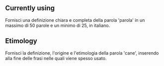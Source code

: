 ## Currently using

Fornisci una definizione chiara e completa della parola 'parola' in un massimo di 50 parole e un minimo di 25, in italiano.

## Etimology

Fornisci la definizione, l'origine e l'etimologia della parola 'cane', inserendo alla fine delle frasi nelle quali viene spesso usato.
